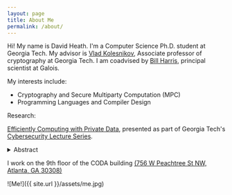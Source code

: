 ```yaml
---
layout: page
title: About Me
permalink: /about/
---
```

Hi! My name is David Heath. I'm a Computer Science Ph.D. student at Georgia Tech.
My advisor is [Vlad Kolesnikov](https://www.cc.gatech.edu/people/vladimir-kolesnikov), Associate professor of cryptography at Georgia Tech.
I am coadvised by [Bill Harris](https://galois.com/team/bill-harris/), principal scientist at Galois.

My interests include:
  + Cryptography and Secure Multiparty Computation (MPC)
  + Programming Languages and Compiler Design

Research:

[Efficiently Computing with Private Data](https://smartech.gatech.edu/bitstream/handle/1853/61833/heath_videostream.html?sequence=3&isAllowed=y), presented as part of Georgia Tech's [Cybersecurity Lecture Series](https://cyber.gatech.edu/cyber-lecture).
  <details><summary>Abstract</summary>

  <p>
    # test
    > Today, individual users and organizations often wish to contribute their private data to compute functions of interest.
    > Unfortunately, when data is deemed too valuable or is legally protected, such computation cannot be performed.
    >
    > Secure Multiparty Computation (MPC) is a subfield of Cryptography that allows mutually untrusting parties to work together to run programs over their private data without revealing any information except the program output.
    > In this way, MPC allows users to share private data while guaranteeing its privacy.
    > One fundamental and efficient MPC technique, Yao’s garbled circuit, represents the computed function as a Boolean circuit, and evaluates it gate-by-gate under encryption.
    >
    > While achieving excellent cost per gate, this approach requires evaluation of the entire circuit.
    > In particular, all inactive conditional branches must be sent over the network and evaluated: While inactive conditional branches are not needed to correctly compute functions, omitting them leaks information about the players’ private inputs.
    > After 35 years of active research, it is generally believed that this cost cannot be avoided without using relatively inefficient tools, such as universal circuits.
    >
    > In this talk, I will discuss a new technique for garbled circuit MPC, which challenges this widely-held belief.
    > I will show how to avoid sending inactive circuit branches at very modest increase of computation.
    > Because of this optimization, communication costs are proportional to the longest execution path, rather than to the entire circuit.
    >
    > The talk will be kept at a high level, and no cryptographic background is required.
    > The presented work is in collaboration with my advisor Vlad Kolesnikov.
  </p>
  </details>

I work on the 9th floor of the CODA building [(756 W Peachtree St NW, Atlanta, GA 30308)](https://goo.gl/maps/CqeEd1wMpz6pV3wX7)

![Me!]({{ site.url }}/assets/me.jpg)
